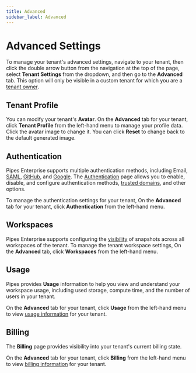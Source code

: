 ```yaml
---
title: Advanced
sidebar_label: Advanced
---
```


# Advanced Settings

To manage your tenant's advanced settings, navigate to your tenant, then click the double arrow button from the navigation at the top of the page, select **Tenant Settings** from the dropdown, and then go to the **Advanced** tab.  This option will only be visible in a custom tenant for which you are a [tenant owner](/pipes/docs/accounts/tenant/people#tenant-roles). 


## Tenant Profile

You can modify your tenant's **Avatar**.  On the **Advanced** tab for your tenant, click **Tenant Profile** from the left-hand menu to manage your profile data.  Click the avatar image to change it.  You can click **Reset** to change back to the default generated image.


## Authentication

Pipes Enterprise supports multiple authentication methods, including Email, [SAML](/pipes/docs/accounts/tenant/authentication#saml), [GitHub](/pipes/docs/accounts/tenant/authentication#github), and [Google](/pipes/docs/accounts/tenant/authentication#google).   The [Authentication](/pipes/docs/accounts/tenant/authentication) page allows you to enable, disable, and configure authentication methods, [trusted domains](/pipes/docs/accounts/tenant/authentication#trusted-login-domains), and other options.

To manage the authentication settings for your tenant, On the **Advanced** tab for your tenant, click **Authentication** from the left-hand menu.

## Workspaces

Pipes Enterprise supports configuring the [visibility](/pipes/docs/accounts/tenant/workspace-settings#snapshot-visibility) of snapshots across all workspaces of the tenant. To manage the tenant workspace settings, On the **Advanced** tab, click **Workspaces** from the left-hand menu.

## Usage 

Pipes provides **Usage** information to help you view and understand your workspace usage, including used storage, compute time, and the number of users in your tenant. 

On the **Advanced** tab for your tenant, click **Usage** from the
left-hand menu to view [usage information](/pipes/docs/accounts/tenant/usage) for your tenant.

## Billing 
The **Billing** page provides visibility into your tenant's current billing state. 

On the **Advanced** tab for your tenant, click **Billing** from the
left-hand menu to view [billing information](/pipes/docs/accounts/tenant/billing) for your tenant.
